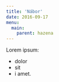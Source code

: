 ```yaml
---
title: 'Nábor'
date: 2016-09-17
menu:
  main:
    parent: hazena
---
```


Lorem ipsum:
* dolor
* sit
* i amet.
